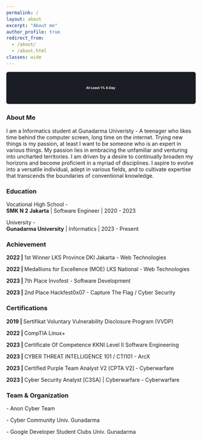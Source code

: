 ```yaml
---
permalink: /
layout: about
excerpt: "About me"
author_profile: true
redirect_from:
  - /about/
  - /about.html
classes: wide
---
```


<img src="../images/hero.png">
<br clear="left">
<h3>About Me</h3>
I am a Informatics student at Gunadarma Univeristy - A teenager who likes time behind the computer screen, long time on the internet. Trying new things is my passion, at least I want to be someone who is an expert in various things. My passion lies in embracing the unfamiliar and venturing into uncharted territories. I am driven by a desire to continually broaden my horizons and become proficient in a myriad of disciplines. I aspire to evolve into a versatile individual, adept in various fields, and to cultivate expertise that transcends the boundaries of conventional knowledge.

<h3>Education</h3>
<span>Vocational High School -</span>
<br/>
<b>SMK N 2 Jakarta</b>
<span>| Software Engineer | 2020 - 2023</span>

<span>University -</span>
<br/>
<b>Gunadarma University</b>
<span>| Informatics | 2023 - Present</span>

<h3>Achievement</h3>
<b>2022 | </b>
<span>1st Winner LKS Province DKI Jakarta - Web Technologies</span>

<b>2022 | </b>
<span>Medallions for Excellence (MOE) LKS National - Web Technologies</span>

<b>2023 | </b>
<span>7th Place Invofest - Software Development</span>

<b>2023 | </b>
<span>2nd Place Hackfest0x07 - Capture The Flag / Cyber Security</span>

<h3>Certifications</h3>

<b>2019 | </b>
<span>Sertifikat Voluntary Vulnerability Disclosure Program (VVDP)</span>

<b>2022 | </b>
<span>CompTIA Linux+</span>

<b>2023 | </b>
<span>Certificate Of Competence KKNI Level II Software Engineering</span>

<b>2023 | </b>
<span>CYBER THREAT INTELLIGENCE 101 / CTI101 - ArcX</span>

<b>2023 | </b>
<span>Certified Purple Team Analyst V2 [CPTA V2] - Cyberwarfare</span>

<b>2023 | </b>
<span>Cyber Security Analyst [C3SA] | Cyberwarfare - Cyberwarfare</span>

<h3>Team & Organization</h3>
<span>- Anon Cyber Team</span>

<span>- Cyber Community Univ. Gunadarma</span>

<span>- Google Developer Student Clubs Univ. Gunadarma</span>
